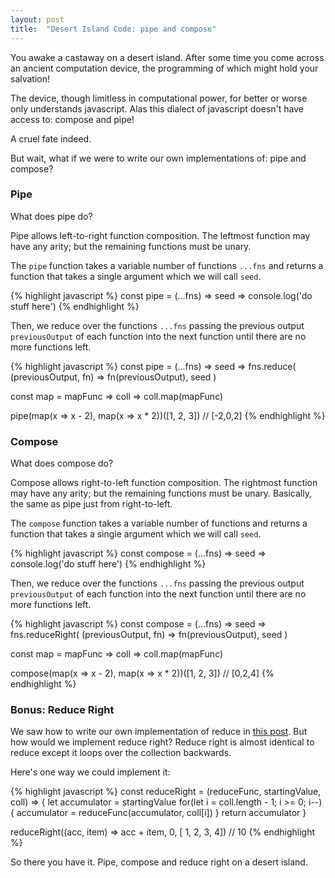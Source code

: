 ```yaml
---
layout: post
title:  "Desert Island Code: pipe and compose"
---
```

You awake a castaway on a desert island. After some time you come
across an ancient computation device, the programming of which might hold your
salvation!

The device, though limitless in computational power, for better or worse only
understands javascript. Alas this dialect of javascript doesn't have access to:
compose and pipe!

<!--more-->

A cruel fate indeed.

But wait, what if we were to write our own implementations of: pipe and compose?

### Pipe

What does pipe do?

Pipe allows left-to-right function composition. The leftmost function may have
any arity; but the remaining functions must be unary.

The `pipe` function takes a variable number of functions `...fns` and returns
a function that takes a single argument which we will call `seed`.

{% highlight javascript %}
const pipe = (...fns) => seed => console.log('do stuff here')
{% endhighlight %}

Then, we reduce over the functions `...fns` passing the previous output
`previousOutput` of each function into the next function until there are no
more functions left.

{% highlight javascript %}
const pipe = (...fns) => seed => fns.reduce(
  (previousOutput, fn) => fn(previousOutput),
  seed
)

const map = mapFunc => coll => coll.map(mapFunc)

pipe(map(x => x - 2), map(x => x * 2))([1, 2, 3]) // [-2,0,2]
{% endhighlight %}

### Compose

What does compose do?

Compose allows right-to-left function composition. The rightmost function may have
any arity; but the remaining functions must be unary. Basically, the same as pipe
just from right-to-left.

The `compose` function takes a variable number of functions and returns
a function that takes a single argument which we will call `seed`.

{% highlight javascript %}
const compose = (...fns) => seed => console.log('do stuff here')
{% endhighlight %}

Then, we reduce over the functions `...fns` passing the previous output
`previousOutput` of each function into the next function until there are no
more functions left.

{% highlight javascript %}
const compose = (...fns) => seed => fns.reduceRight(
  (previousOutput, fn) => fn(previousOutput),
  seed
)

const map = mapFunc => coll => coll.map(mapFunc)

compose(map(x => x - 2), map(x => x * 2))([1, 2, 3]) // [0,2,4]
{% endhighlight %}


### Bonus: Reduce Right

We saw how to write our own implementation of reduce in [this post].
But how would we implement reduce right? Reduce right is almost identical
to reduce except it loops over the collection backwards.

Here's one way we could implement it:

{% highlight javascript %}
const reduceRight = (reduceFunc, startingValue, coll) => {
  let accumulator = startingValue
  for(let i = coll.length - 1; i >= 0; i--) {
    accumulator = reduceFunc(accumulator, coll[i])
  }
  return accumulator
}

reduceRight((acc, item) => acc + item, 0, [ 1, 2, 3, 4]) // 10
{% endhighlight %}

So there you have it. Pipe, compose and reduce right on a desert island.

[this post]: https://andersmurphy.com/2017/12/28/desert-island-code-reduce-map-and-filter/
